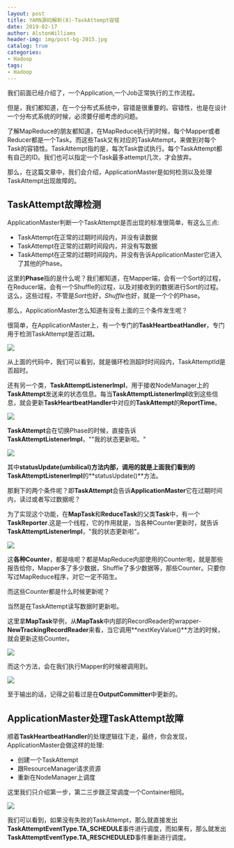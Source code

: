 ```yaml
---
layout: post
title: YARN源码解析(8)-TaskAttempt容错
date: 2019-02-17
author: AlstonWilliams
header-img: img/post-bg-2015.jpg
catalog: true
categories:
- Hadoop
tags:
- Hadoop
---
```

我们前面已经介绍了，一个Application,一个Job正常执行的工作流程。

但是，我们都知道，在一个分布式系统中，容错是很重要的。容错性，也是在设计一个分布式系统的时候，必须要仔细考虑的问题。

了解MapReduce的朋友都知道，在MapReduce执行的时候，每个Mapper或者Reducer都是一个Task。而这些Task又有对应的TaskAttempt，来做到对每个Task的容错性。TaskAttempt指的是，每次Task尝试执行。每个TaskAttempt都有自己的ID。我们也可以指定一个Task最多attempt几次，才会放弃。

那么，在这篇文章中，我们会介绍，ApplicationMaster是如何检测以及处理TaskAttempt出现故障的。

## TaskAttempt故障检测

ApplicationMaster判断一个TaskAttempt是否出现的标准很简单，有这么三点:
- TaskAttempt在正常的过期时间段内，并没有读数据
- TaskAttempt在正常的过期时间段内，并没有写数据
- TaskAttempt在正常的过期时间段内，并没有告诉ApplicationMaster它进入了其他的Phase。

这里的**Phase**指的是什么呢？我们都知道，在Mapper端，会有一个Sort的过程，在Reducer端，会有一个Shuffle的过程，以及对接收到的数据进行Sort的过程。这么，这些过程，不管是*Sort*也好，*Shuffle*也好，就是一个个的Phase。

那么，ApplicationMaster怎么知道有没有上面的三个条件发生呢？

很简单，在ApplicationMaster上，有一个专门的**TaskHeartbeatHandler**，专门用于检测TaskAttempt是否过期。

![](https://upload-images.jianshu.io/upload_images/4108852-e18f4786ecfd727f.png?imageMogr2/auto-orient/strip%7CimageView2/2/w/1240)

从上面的代码中，我们可以看到，就是循环检测超时时间段内，TaskAttemptId是否超时。

还有另一个类，**TaskAttemptListenerImpl**，用于接收NodeManager上的**TaskAttempt**发送来的状态信息。每当**TaskAttemptListenerImpl**收到这些信息，就会更新**TaskHeartbeatHandler**中对应的**TaskAttempt**的**ReportTime**。

![](https://upload-images.jianshu.io/upload_images/4108852-96263c066359b8cc.png?imageMogr2/auto-orient/strip%7CimageView2/2/w/1240)

**TaskAttempt**会在切换Phase的时候，直接告诉**TaskAttemptListenerImpl**，""我的状态更新啦。"

![](https://upload-images.jianshu.io/upload_images/4108852-9d6a8d326f4b2b2b.png?imageMogr2/auto-orient/strip%7CimageView2/2/w/1240)

其中**statusUpdate(umbilical)**方法内部，调用的就是上面我们看到的**TaskAttemptListenerImpl**的**statusUpdate()**方法。

那剩下的两个条件呢？即**TaskAttempt**会告诉**ApplicationMaster**它在过期时间内，读过或者写过数据呢？

为了实现这个功能，在**MapTask**和**ReduceTask**的父类**Task**中，有一个**TaskReporter**.这是一个线程，它的作用就是，当各种Counter更新时，就告诉**TaskAttemptListenerImpl**，"我的状态更新啦"。

![](https://upload-images.jianshu.io/upload_images/4108852-e7b84b6ed8a8bf34.png?imageMogr2/auto-orient/strip%7CimageView2/2/w/1240)

这**各种Counter**，都是啥呢？都是MapReduce内部使用的Counter啦，就是那些报告给你，Mapper多了多少数据，Shuffle了多少数据等，那些Counter。只要你写过MapReduce程序，对它一定不陌生。

而这些Counter都是什么时候更新呢？

当然是在TaskAttempt读写数据时更新啦。

这里拿**MapTask**举例，从**MapTask**中内部的RecordReader的wrapper-**NewTrackingRecordReader**来看，当它调用**nextKeyValue()**方法的时候，就会更新这些Counter。

![](https://upload-images.jianshu.io/upload_images/4108852-a73c5caee3a03d35.png?imageMogr2/auto-orient/strip%7CimageView2/2/w/1240)

而这个方法，会在我们执行Mapper的时候被调用到。

![](https://upload-images.jianshu.io/upload_images/4108852-bccc648c9899563f.png?imageMogr2/auto-orient/strip%7CimageView2/2/w/1240)

至于输出的话，记得之前看过是在**OutputCommitter**中更新的。

## ApplicationMaster处理TaskAttempt故障

顺着**TaskHeartbeatHandler**的处理逻辑往下走，最终，你会发现，ApplicationMaster会做这样的处理:
- 创建一个TaskAttempt
- 跟ResourceManager请求资源
- 重新在NodeManager上调度

这里我们只介绍第一步，第二三步跟正常调度一个Container相同。

![](https://upload-images.jianshu.io/upload_images/4108852-95da51cc49de0b38.png?imageMogr2/auto-orient/strip%7CimageView2/2/w/1240)

我们可以看到，如果没有失败的TaskAttempt，那么就直接发出**TaskAttemptEventType.TA_SCHEDULE**事件进行调度，而如果有，那么就发出**TaskAttemptEventType.TA_RESCHEDULED**事件重新进行调度。
